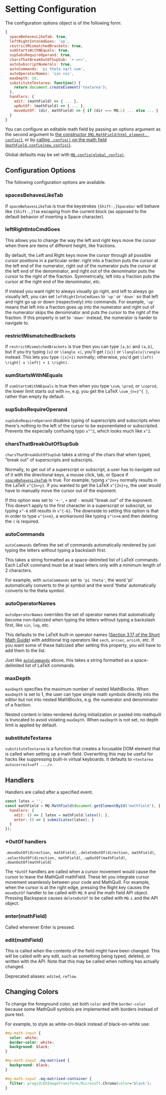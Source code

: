 # Setting Configuration

The configuration options object is of the following form:

```js
{
  spaceBehavesLikeTab: true,
  leftRightIntoCmdGoes: 'up',
  restrictMismatchedBrackets: true,
  sumStartsWithNEquals: true,
  supSubsRequireOperand: true,
  charsThatBreakOutOfSupSub: '+-=<>',
  autoSubscriptNumerals: true,
  autoCommands: 'pi theta sqrt sum',
  autoOperatorNames: 'sin cos',
  maxDepth: 10,
  substituteTextarea: function() {
    return document.createElement('textarea');
  },
  handlers: {
    edit: (mathField) => { ... },
    upOutOf: (mathField) => { ... },
    moveOutOf: (dir, mathField) => { if (dir === MQ.L) ... else ... }
  }
}
```

You can configure an editable math field by passing an options argument as the second argument to
[the constructor (`MQ.MathField(html_element, config)`)](Api_Methods.md#mqmathfieldhtml_element-config), or by
[calling `.config()` on the math field (`mathField.config(new_config)`)](Api_Methods.md#confignew_config).

Global defaults may be set with [`MQ.config(global_config)`](Api_Methods.md#mqconfigconfig).

## Configuration Options

The following configuration options are available.

### spacesBehavesLikeTab

If `spaceBehavesLikeTab` is true the keystrokes `{Shift-,}Spacebar` will behave like `{Shift-,}Tab` escaping from the
current block (as opposed to the default behavior of inserting a Space character).

### leftRightIntoCmdGoes

This allows you to change the way the left and right keys move the cursor when there are items of different height, like
fractions.

By default, the Left and Right keys move the cursor through all possible cursor positions in a particular order: right
into a fraction puts the cursor at the left end of the numerator, right out of the numerator puts the cursor at the left
end of the denominator, and right out of the denominator puts the cursor to the right of the fraction. Symmetrically,
left into a fraction puts the cursor at the right end of the denominator, etc.

If instead you want right to always visually go right, and left to always go visually left, you can set
`leftRightIntoCmdGoes` to `'up'` or `'down'` so that left and right go up or down (respectively) into commands. For
example, `'up'` means that left into a fraction goes up into the numerator and right out of the numerator skips the
denominator and puts the cursor to the right of the fraction.  If this property is set to `'down'` instead, the
numerator is harder to navigate to.

### restrictMismatchedBrackets

If `restrictMismatchedBrackets` is true then you can type `[a,b)` and `(a,b]`, but if you try typing `[x}` or
`\langle x|`, you'll get `[{x}]` or `\langle|x|\rangle` instead. This lets you type `(|x|+1)` normally; otherwise, you'd
get `\left( \right| x \left| + 1 \right)`.

### sumStartsWithNEquals

If `sumStartsWithNEquals` is true then when you type `\sum`, `\prod`, or `\coprod`, the lower limit starts out with
`n=`, e.g. you get the LaTeX `\sum_{n=}^{ }`, rather than empty by default.

### supSubsRequireOperand

`supSubsRequireOperand` disables typing of superscripts and subscripts when there's nothing to the left of the cursor to
be exponentiated or subscripted. Prevents the especially confusing typo `x^^2`, which looks much like `x^2`.

### charsThatBreakOutOfSupSub

`charsThatBreakOutOfSupSub` takes a string of the chars that when typed, "break out" of superscripts and subscripts.

Normally, to get out of a superscript or subscript, a user has to navigate out of it with the directional keys, a mouse
click, tab, or Space if [`spaceBehavesLikeTab`](#spacesbehavesliketab) is true. For example, typing `x^2n+y` normally
results in the LaTeX `x^{2n+y}`. If you wanted to get the LaTeX `x^{2n}+y`, the user would have to manually move the
cursor out of the exponent.

If this option was set to `'+-'`, `+` and `-` would "break out" of the exponent. This doesn't apply to the first
character in a superscript or subscript, so typing `x^-6` still results in `x^{-6}`. The downside to setting this option
is that in order to type `x^{n+m}`, a workaround like typing `x^(n+m` and then deleting the `(` is required.

### autoCommands

`autoCommands` defines the set of commands automatically rendered by just typing the letters without typing a backslash
first.

This takes a string formatted as a space-delimited list of LaTeX commands. Each LaTeX command must be at least letters
only with a minimum length of 2 characters.

For example, with `autoCommands` set to `'pi theta'`, the word 'pi' automatically converts to the pi symbol and the word
'theta' automatically converts to the theta symbol.

### autoOperatorNames

`autoOperatorNames` overrides the set of operator names that automatically become non-italicized when typing the letters
without typing a backslash first, like `sin`, `log`, etc.

This defaults to the LaTeX built-in operator names ([Section 3.17 of the Short Math Guide](http://tinyurl.com/jm9okjc))
with additional trig operators like `sech`, `arcsec`, `arsinh`, etc. If you want some of these italicized after setting
this property, you will have to add them to the list.

Just like [`autoCommands`](#autocommands) above, this takes a string formatted as a space-delimited list of LaTeX
commands.

### maxDepth

`maxDepth` specifies the maximum number of nested MathBlocks. When `maxDepth` is set to 1, the user can type simple math
symbols directly into the editor but not into nested MathBlocks, e.g. the numerator and denominator of a fraction.

Nested content in latex rendered during initialization or pasted into mathquill is truncated to avoid violating
`maxDepth`. When `maxDepth` is not set, no depth limit is applied by default.

### substituteTextarea

`substituteTextarea` is a function that creates a focusable DOM element that is called when setting up a math field.
Overwriting this may be useful for hacks like suppressing built-in virtual keyboards. It defaults to
`<textarea autocorrect=off .../>`.

## Handlers

Handlers are called after a specified event.

```js
const latex = '';
const mathField = MQ.MathField(document.getElementById('mathfield'), {
  handlers: {
    edit: () => { latex = mathField.latex(); },
    enter: () => { submitLatex(latex); }
  }
});
```

### \*OutOf handlers

`.moveOutOf(direction, mathField)`, `.deleteOutOf(direction, mathField)`,
`.selectOutOf(direction, mathField)`, `.upOutOf(mathField)`, `.downOutOf(mathField)`

The `*OutOf` handlers are called when a cursor movement would cause the cursor to leave the MathQuill mathField. These
let you integrate cursor movement seamlessly between your code and MathQuill. For example, when the cursor is at the
right edge, pressing the Right key causes the `moveOutOf` handler to be called with `MQ.R` and the math field API
object. Pressing Backspace causes `deleteOutOf` to be called with `MQ.L` and the API object.

### enter(mathField)

Called whenever Enter is pressed.

### edit(mathField)

This is called when the contents of the field might have been changed. This will be called with any edit, such as
something being typed, deleted, or written with the API. Note that this may be called when nothing has actually changed.

Deprecated aliases: `edited`, `reflow`.

## Changing Colors

To change the foreground color, set both `color` and the `border-color` because some MathQuill symbols are implemented
with borders instead of pure text.

For example, to style as white-on-black instead of black-on-white use:

```css
#my-math-input {
  color: white;
  border-color: white;
  background: black;
}

#my-math-input .mq-matrixed {
  background: black;
}

#my-math-input .mq-matrixed-container {
  filter: progid:DXImageTransform.Microsoft.Chroma(color='black');
}
```
